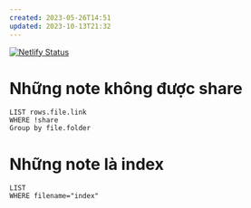 ```yaml
---
created: 2023-05-26T14:51
updated: 2023-10-13T21:32
---
```

[![Netlify Status](https://api.netlify.com/api/v1/badges/d9336299-edda-48bd-8730-31157c65758e/deploy-status)](https://app.netlify.com/sites/obsidian-thesphere/deploys)

# Những note không được share
```dataview
LIST rows.file.link
WHERE !share
Group by file.folder
```

# Những note là index
```dataview
LIST 
WHERE filename="index" 
```
